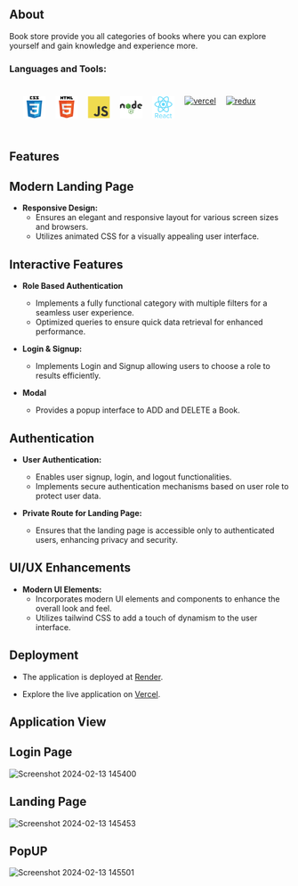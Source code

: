 ## About 
 Book store provide you all categories of books where you can explore yourself and gain knowledge and experience more.

<h3 align="left">Languages and Tools:</h3>
<p align="left" style="width: 90%; margin: auto; padding: 23px; display: flex; gap: 18px;">
  <a href="https://www.w3schools.com/css/" target="_blank" rel="noreferrer">
    <img src="https://raw.githubusercontent.com/devicons/devicon/master/icons/css3/css3-original-wordmark.svg" alt="css3" width="40" height="40"/>
  </a>

  <a href="https://www.w3.org/html/" target="_blank" rel="noreferrer">
    <img src="https://raw.githubusercontent.com/devicons/devicon/master/icons/html5/html5-original-wordmark.svg" alt="html5" width="40" height="40"/>
  </a>

  <a href="https://developer.mozilla.org/en-US/docs/Web/JavaScript" target="_blank" rel="noreferrer">
    <img src="https://raw.githubusercontent.com/devicons/devicon/master/icons/javascript/javascript-original.svg" alt="javascript" width="40" height="40"/>
  </a>

  <a href="https://nodejs.org" target="_blank" rel="noreferrer">
    <img src="https://raw.githubusercontent.com/devicons/devicon/master/icons/nodejs/nodejs-original-wordmark.svg" alt="nodejs" width="40" height="40"/>
  </a> 

  <a href="https://reactjs.org/" target="_blank" rel="noreferrer">
    <img src="https://raw.githubusercontent.com/devicons/devicon/master/icons/react/react-original-wordmark.svg" alt="react" width="40" height="40"/>
  </a>

  <a href="https://vercel.com/" target="_blank" rel="noreferrer">
    <img src="https://th.bing.com/th/id/OIP.ypz_d6GL7n2nXfQnbw_ARAHaFj?w=195&h=180&c=7&r=0&o=5&dpr=1.3&pid=1.7" alt="vercel" width="50" height="40"/>
  </a>

  <a href="https://redux.js.org/" target="_blank" rel="noreferrer">
    <img src="https://th.bing.com/th/id/OIP.WcRnU2ERqYHZBKBQ0zXCvgHaGs?w=188&h=180&c=7&r=0&o=5&dpr=1.3&pid=1.7" alt="redux" width="50" height="40"/>
  </a>
</p>

## Features 

## Modern Landing Page

- **Responsive Design:**
  - Ensures an elegant and responsive layout for various screen sizes and browsers.
  - Utilizes animated CSS for a visually appealing user interface.



## Interactive Features

- **Role Based Authentication**
  - Implements a fully functional category with multiple filters for a seamless user experience.
  - Optimized queries to ensure quick data retrieval for enhanced performance.

- **Login & Signup:**
  - Implements Login and Signup allowing users to choose a role to results efficiently.

- **Modal**
  - Provides a popup interface to ADD  and DELETE a Book. 

## Authentication

- **User Authentication:**
  - Enables user signup, login, and logout functionalities.
  - Implements secure authentication mechanisms based on user role to protect user data.

- **Private Route for Landing Page:**
  - Ensures that the landing page is accessible only to authenticated users, enhancing privacy and security.

## UI/UX Enhancements

- **Modern UI Elements:**
  - Incorporates modern UI elements and components to enhance the overall look and feel.
  - Utilizes tailwind CSS to add a touch of dynamism to the user interface.

## Deployment

- The application is deployed at [Render](https://book-manager-k37e.onrender.com).

- Explore the live application on [Vercel](https://book-management-jet.vercel.app/).


## Application View


## Login Page


![Screenshot 2024-02-13 145400](https://github.com/borsejugal23/book_management/assets/115457172/6a271ffb-bbdf-4875-a77d-2c008e9f070c)


## Landing Page


![Screenshot 2024-02-13 145453](https://github.com/borsejugal23/book_management/assets/115457172/94311983-6ba4-42f2-8075-61971c161fe4)


## PopUP



![Screenshot 2024-02-13 145501](https://github.com/borsejugal23/book_management/assets/115457172/d01a869b-a773-4e1d-a995-77578c37fab4)
